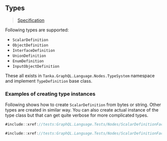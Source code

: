 ## Types

> [Specification](https://facebook.github.io/graphql/June2018/#sec-Types)

Following types are supported:

- `ScalarDefinition`
- `ObjectDefinition`
- `InterfaceDefinition`
- `UnionDefinition`
- `EnumDefinition`
- `InputObjectDefinition`

These all exists in `Tanka.GraphQL.Language.Nodes.TypeSystem` namespace and implement `TypeDefinition` base class.

### Examples of creating type instances

Following shows how to create `ScalarDefinition` from bytes or string. Other types are created in similar way. You can also create actual instance of the type class but that can get quite verbose 
for more complicated types.

```csharp
#include::xref://tests:GraphQL.Language.Tests/Nodes/ScalarDefinitionFacts.cs?s=Tanka.GraphQL.Language.Tests.Nodes.ScalarDefinitionFacts.FromBytes

#include::xref://tests:GraphQL.Language.Tests/Nodes/ScalarDefinitionFacts.cs?s=Tanka.GraphQL.Language.Tests.Nodes.ScalarDefinitionFacts.FromString
```